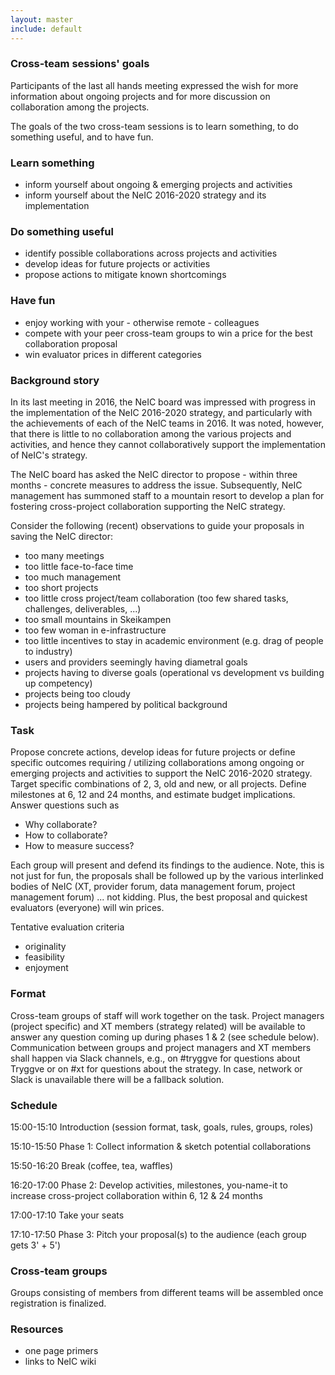 ```yaml
---
layout: master
include: default
---
```


### Cross-team sessions' goals

Participants of the last all hands meeting expressed the wish for more
information about ongoing projects and for more discussion on collaboration
among the projects.

The goals of the two cross-team sessions is to learn something, to do
something useful, and to have fun.

### Learn something

- inform yourself about ongoing & emerging projects and activities
- inform yourself about the NeIC 2016-2020 strategy and its implementation

### Do something useful

- identify possible collaborations across projects and activities
- develop ideas for future projects or activities
- propose actions to mitigate known shortcomings

### Have fun

- enjoy working with your - otherwise remote - colleagues
- compete with your peer cross-team groups to win a price for the best collaboration proposal
- win evaluator prices in different categories

### Background story

In its last meeting in 2016, the NeIC board was impressed with progress in
the implementation of the NeIC 2016-2020 strategy, and particularly with the
achievements of each of the NeIC teams in 2016. It was noted, however, that
there is little to no collaboration among the various projects and
activities, and hence they cannot collaboratively support the implementation
of NeIC's strategy.

The NeIC board has asked the NeIC director to propose - within three months -
concrete measures to address the issue. Subsequently, NeIC management has
summoned staff to a mountain resort to develop a plan for fostering
cross-project collaboration supporting the NeIC strategy.

Consider the following (recent) observations to guide your proposals in saving
the NeIC director:

- too many meetings
- too little face-to-face time
- too much management
- too short projects
- too little cross project/team collaboration (too few shared tasks, challenges, deliverables, ...)
- too small mountains in Skeikampen
- too few woman in e-infrastructure
- too little incentives to stay in academic environment (e.g. drag of people to industry)
- users and providers seemingly having diametral goals
- projects having to diverse goals (operational vs development vs building up competency)
- projects being too cloudy
- projects being hampered by political background

### Task

Propose concrete actions, develop ideas for future projects or define
specific outcomes requiring / utilizing collaborations among ongoing
or emerging projects and activities to support the NeIC 2016-2020
strategy. Target specific combinations of 2, 3, old and new, or all
projects. Define milestones at 6, 12 and 24 months, and estimate budget
implications. Answer questions such as

- Why collaborate?
- How to collaborate?
- How to measure success?

Each group will present and defend its findings to the
audience. Note, this is not just for fun, the proposals shall be
followed up by the various interlinked bodies of NeIC (XT, provider
forum, data management forum, project management forum) ... not
kidding. Plus, the best proposal and quickest evaluators (everyone)
will win prices.

Tentative evaluation criteria

- originality
- feasibility
- enjoyment

### Format

Cross-team groups of staff will work together on the task. Project
managers (project specific) and XT members (strategy related) will
be available to answer any question coming up during phases 1 & 2
(see schedule below). Communication between groups and project
managers and XT members shall happen via Slack channels, e.g., on
\#tryggve for questions about Tryggve or on \#xt for questions about
the strategy. In case, network or Slack is unavailable there will be a
fallback solution.

### Schedule

15:00-15:10 Introduction (session format, task, goals, rules, groups, roles)

15:10-15:50 Phase 1: Collect information & sketch potential collaborations

15:50-16:20 Break (coffee, tea, waffles)

16:20-17:00 Phase 2: Develop activities, milestones, you-name-it to
increase cross-project collaboration within 6, 12 & 24 months

17:00-17:10 Take your seats

17:10-17:50 Phase 3: Pitch your proposal(s) to the audience (each group gets 3' + 5')

### Cross-team groups

Groups consisting of members from different teams will be assembled
once registration is finalized.

### Resources

- one page primers
- links to NeIC wiki
